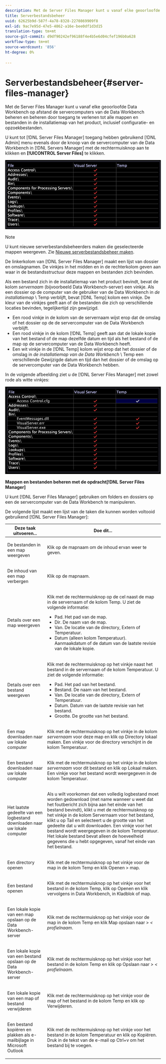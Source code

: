 ```yaml
---
description: Met de Server Files Manager kunt u vanaf elke geoorloofde Data Workbench op afstand de servercomputers van de Data Workbench beheren en beheren door toegang te verlenen tot alle mappen en bestanden in de installatiemap van het product, inclusief configuratie- en opzoekbestanden.
title: Serverbestandsbeheer
uuid: 62625b9d-587f-4a78-8328-2270869909f8
exl-id: 9ac7e95d-47e5-4862-a16e-bee0df1d3d15
translation-type: tm+mt
source-git-commit: d9df90242ef96188f4e4b5e6d04cfef196b0a628
workflow-type: tm+mt
source-wordcount: '856'
ht-degree: 0%

---
```


# Serverbestandsbeheer{#server-files-manager}

Met de Server Files Manager kunt u vanaf elke geoorloofde Data Workbench op afstand de servercomputers van de Data Workbench beheren en beheren door toegang te verlenen tot alle mappen en bestanden in de installatiemap van het product, inclusief configuratie- en opzoekbestanden.

U kunt tot [!DNL Server Files Manager] toegang hebben gebruikend [!DNL Admin] menu evenals door de knoop van de servercomputer van de Data Workbench in [!DNL Servers Manager] met de rechtermuisknop aan te klikken en **[!UICONTROL Server Files]** te klikken.

![](assets/vis_FileManager.png)

>[!NOTE]
>
>U kunt nieuwe serverbestandsbeheerders maken die geselecteerde mappen weergeven. Zie [Nieuwe serverbestandsbeheer maken](../../../home/c-get-started/c-intf-anlys-ftrs/c-cstm-prof-files-mgrs/c-new-svr-files-mgrs.md#concept-6e8f63273109443699a8f61b1a2ea816).

De linkerkolom van [!DNL Server Files Manager] maakt een lijst van dossier en omslagnamen. De vinkjes in het midden en in de rechterkolom geven aan waar in de bestandsstructuur deze mappen en bestanden zich bevinden.

Als een bestand zich in de installatiemap van het product bevindt, bevat de kolom *servernaam* (bijvoorbeeld Data Workbench-server) een vinkje. Als een dossier op de computer van de gebruiker van de Data Workbench in *de installatiemap* \ Temp verblijft, bevat [!DNL Temp] kolom een vinkje. De kleur van de vinkjes geeft aan of de bestanden die zich op verschillende locaties bevinden, tegelijkertijd zijn gewijzigd.

* Een rood vinkje in de kolom van de servernaam wijst erop dat de omslag of het dossier op de de servercomputer van de Data Workbench verblijft.
* Een rood vinkje in de kolom [!DNL Temp] geeft aan dat de lokale kopie van het bestand of de map dezelfde datum en tijd als het bestand of de map op de servercomputer van de Data Workbench heeft.
* Een wit vinkje in de [!DNL Temp] kolom wijst erop dat het dossier of de omslag in *de installatiemap van de Data Workbench* \ Temp een verschillende Gewijzigde datum en tijd dan het dossier of de omslag op de servercomputer van de Data Workbench hebben.

In de volgende afbeelding ziet u de [!DNL Server Files Manager] met zowel rode als witte vinkjes:

![](assets/vis_FileManager_RedWhiteChecks.png)

**Mappen en bestanden beheren met de opdracht[!DNL Server Files Manager]**

U kunt [!DNL Server Files Manager] gebruiken om folders en dossiers op een de servercomputer van de Data Workbench te manipuleren.

De volgende lijst maakt een lijst van de taken die kunnen worden voltooid gebruikend [!DNL Server Files Manager]:

<table id="table_D217AE5A878542EC8B604812A61819C3"> 
 <thead> 
  <tr> 
   <th colname="col1" class="entry"> Deze taak uitvoeren... </th> 
   <th colname="col2" class="entry"> Doe dit... </th> 
  </tr> 
 </thead>
 <tbody> 
  <tr> 
   <td colname="col1"> <p>De bestanden in een map weergeven </p> </td> 
   <td colname="col2"> <p>Klik op de mapnaam om de inhoud ervan weer te geven. </p> </td> 
  </tr> 
  <tr> 
   <td colname="col1"> <p>De inhoud van een map verbergen </p> </td> 
   <td colname="col2"> <p>Klik op de mapnaam. </p> </td> 
  </tr> 
  <tr> 
   <td colname="col1"> <p>Details over een map weergeven </p> </td> 
   <td colname="col2"> <p>Klik met de rechtermuisknop op de cel naast de map in de servernaam of de kolom <span class="wintitle"> Temp</span>. U ziet de volgende informatie: </p> 
    <ul id="ul_2DA5C8D0E95F4BCC8F7E25D05F00EB02"> 
     <li id="li_3FDECC14D62543B183C3509C338DF432">Pad. Het pad van de map. </li> 
     <li id="li_9CF3989FD9E2427995F070E043FAD02C">Dir. De naam van de map. </li> 
     <li id="li_68AAA11907404D0BBF407ECD7CA2E467">Van. De locatie van de directory, Extern of Temperatuur. </li> 
     <li id="li_CB4AEEC89E424868B758465EC0B701B5">Datum (alleen kolom Temperatuur). Aanmaakdatum of de datum van de laatste revisie van de lokale kopie. </li> 
    </ul> </td> 
  </tr> 
  <tr> 
   <td colname="col1"> <p>Details over een bestand weergeven </p> </td> 
   <td colname="col2"> <p>Klik met de rechtermuisknop op het vinkje naast het bestand in de servernaam of de kolom <span class="wintitle"> Temperatuur</span>. U ziet de volgende informatie: </p> <p> 
     <ul id="ul_C4E6CB86D1774D739B5ECF48AF8DB628"> 
      <li id="li_7A6D39CF8C064FDDAB87F8D4E50FA832">Pad. Het pad van het bestand. </li> 
      <li id="li_9C735B6F0A2541F1992B845359C3685A">Bestand. De naam van het bestand. </li> 
      <li id="li_3EB903E4F4C44A6093732C588F0125EF">Van. De locatie van de directory, Extern of Temperatuur. </li> 
      <li id="li_C1FED4F98F854D5892DBAD9F9E1D47B8">Datum. Datum van de laatste revisie van het bestand. </li> 
      <li id="li_7477C727C62F4406BB2026063E41F2AE">Grootte. De grootte van het bestand. </li> 
     </ul> </p> </td> 
  </tr> 
  <tr> 
   <td colname="col1"> <p>Een map downloaden naar uw lokale computer </p> </td> 
   <td colname="col2"> <p>Klik met de rechtermuisknop op het vinkje in de kolom <i>servernaam</i> voor deze map en klik op <span class="uicontrol"> Directory lokaal maken</span>. Een vinkje voor de directory verschijnt in de kolom <span class="wintitle"> Temperatuur</span>. </p> </td> 
  </tr> 
  <tr> 
   <td colname="col1"> <p>Een bestand downloaden naar uw lokale computer </p> </td> 
   <td colname="col2"> <p>Klik met de rechtermuisknop op het vinkje in de kolom <i>servernaam</i> voor dit bestand en klik op <span class="uicontrol"> Lokaal maken</span>. Een vinkje voor het bestand wordt weergegeven in de kolom <span class="wintitle"> Temperatuur</span>. </p> </td> 
  </tr> 
  <tr> 
   <td colname="col1"> <p>Het laatste gedeelte van een logbestand downloaden naar uw lokale computer </p> </td> 
   <td colname="col2"> <p>Als u wilt voorkomen dat een volledig logbestand moet worden gedownload (met name wanneer u weet dat het foutbericht zich bijna aan het einde van het bestand bevindt), klikt u met de rechtermuisknop op het vinkje in de kolom Servernaam voor het bestand, klikt u op <span class="uicontrol"> Tail</span> en selecteert u de grootte van het gedeelte dat u wilt downloaden. Een vinkje voor het bestand wordt weergegeven in de kolom <span class="wintitle"> Temperatuur</span>. Het lokale bestand bevat alleen de hoeveelheid gegevens die u hebt opgegeven, vanaf het einde van het bestand. </p> </td> 
  </tr> 
  <tr> 
   <td colname="col1"> <p>Een directory openen </p> </td> 
   <td colname="col2"> <p>Klik met de rechtermuisknop op het vinkje voor de map in de kolom <span class="wintitle"> Temp</span> en klik <span class="uicontrol"> Openen</span> &gt; <span class="uicontrol"> map</span>. </p> </td> 
  </tr> 
  <tr> 
   <td colname="col1"> <p>Een bestand openen </p> </td> 
   <td colname="col2"> <p>Klik met de rechtermuisknop op het vinkje voor het bestand in de kolom <span class="wintitle"> Temp</span>, klik op <span class="uicontrol"> Openen</span> en klik vervolgens in <span class="uicontrol"> Data Workbench</span>, <span class="uicontrol"> in Kladblok</span> of <span class="uicontrol"> map</span>. </p> </td> 
  </tr> 
  <tr> 
   <td colname="col1"> <p>Een lokale kopie van een map opslaan op de Data Workbench-server </p> </td> 
   <td colname="col2"> <p>Klik met de rechtermuisknop op het vinkje voor de map in de kolom <span class="wintitle"> Temp</span> en klik <span class="uicontrol"> Map opslaan naar</span> &gt; <i>&lt;<span class="uicontrol"> profielnaam</span></i>. </p> </td> 
  </tr> 
  <tr> 
   <td colname="col1"> <p>Een lokale kopie van een bestand opslaan op de Data Workbench-server </p> </td> 
   <td colname="col2"> <p>Klik met de rechtermuisknop op het vinkje voor het bestand in de kolom <span class="wintitle"> Temp</span> en klik op <span class="uicontrol"> Opslaan naar</span> &gt; <i>&lt;<span class="uicontrol"> profielnaam</span></i>. </p> </td> 
  </tr> 
  <tr> 
   <td colname="col1"> <p>Een lokale kopie van een map of bestand verwijderen </p> </td> 
   <td colname="col2"> <p>Klik met de rechtermuisknop op het vinkje voor de map of het bestand in de kolom <span class="wintitle"> Temp</span> en klik op <span class="uicontrol"> Verwijderen</span>. </p> </td> 
  </tr> 
  <tr> 
   <td colname="col1"> <p>Een bestand kopiëren en plakken als e-mailbijlage in Microsoft Outlook </p> </td> 
   <td colname="col2"> <p>Klik met de rechtermuisknop op het vinkje voor het bestand in de kolom <span class="wintitle"> Temperatuur</span> en klik op <span class="uicontrol"> Kopiëren</span>. Druk in de tekst van de e-mail op Ctrl+v om het bestand bij te voegen. </p> </td> 
  </tr> 
 </tbody> 
</table>

